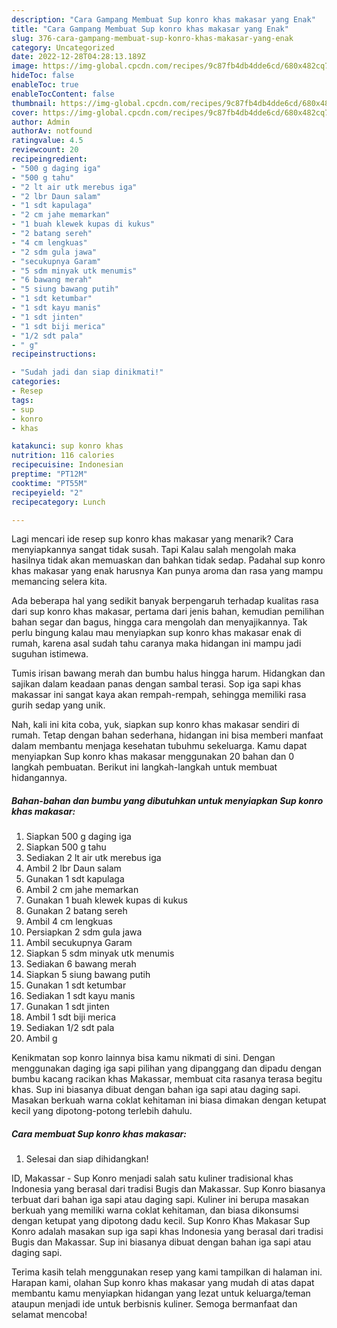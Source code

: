 ```yaml
---
description: "Cara Gampang Membuat Sup konro khas makasar yang Enak"
title: "Cara Gampang Membuat Sup konro khas makasar yang Enak"
slug: 376-cara-gampang-membuat-sup-konro-khas-makasar-yang-enak
category: Uncategorized
date: 2022-12-28T04:28:13.189Z
image: https://img-global.cpcdn.com/recipes/9c87fb4db4dde6cd/680x482cq70/sup-konro-khas-makasar-foto-resep-utama.jpg
hideToc: false
enableToc: true
enableTocContent: false
thumbnail: https://img-global.cpcdn.com/recipes/9c87fb4db4dde6cd/680x482cq70/sup-konro-khas-makasar-foto-resep-utama.jpg
cover: https://img-global.cpcdn.com/recipes/9c87fb4db4dde6cd/680x482cq70/sup-konro-khas-makasar-foto-resep-utama.jpg
author: Admin
authorAv: notfound
ratingvalue: 4.5
reviewcount: 20
recipeingredient:
- "500 g daging iga"
- "500 g tahu"
- "2 lt air utk merebus iga"
- "2 lbr Daun salam"
- "1 sdt kapulaga"
- "2 cm jahe memarkan"
- "1 buah klewek kupas di kukus"
- "2 batang sereh"
- "4 cm lengkuas"
- "2 sdm gula jawa"
- "secukupnya Garam"
- "5 sdm minyak utk menumis"
- "6 bawang merah"
- "5 siung bawang putih"
- "1 sdt ketumbar"
- "1 sdt kayu manis"
- "1 sdt jinten"
- "1 sdt biji merica"
- "1/2 sdt pala"
- " g"
recipeinstructions:

- "Sudah jadi dan siap dinikmati!"
categories:
- Resep
tags:
- sup
- konro
- khas

katakunci: sup konro khas 
nutrition: 116 calories
recipecuisine: Indonesian
preptime: "PT12M"
cooktime: "PT55M"
recipeyield: "2"
recipecategory: Lunch

---
```



Lagi mencari ide resep sup konro khas makasar yang menarik? Cara menyiapkannya sangat tidak susah. Tapi Kalau salah mengolah maka hasilnya tidak akan memuaskan dan bahkan tidak sedap. Padahal sup konro khas makasar yang enak harusnya Kan punya aroma dan rasa yang mampu memancing selera kita.


Ada beberapa hal yang sedikit banyak berpengaruh terhadap kualitas rasa dari sup konro khas makasar, pertama dari jenis bahan, kemudian pemilihan bahan segar dan bagus, hingga cara mengolah dan menyajikannya. Tak perlu bingung kalau mau menyiapkan sup konro khas makasar enak di rumah, karena asal sudah tahu caranya maka hidangan ini mampu jadi suguhan istimewa.

Tumis irisan bawang merah dan bumbu halus hingga harum. Hidangkan dan sajikan dalam keadaan panas dengan sambal terasi. Sop iga sapi khas makassar ini sangat kaya akan rempah-rempah, sehingga memiliki rasa gurih sedap yang unik.


Nah, kali ini kita coba, yuk, siapkan sup konro khas makasar sendiri di rumah. Tetap dengan bahan sederhana, hidangan ini bisa memberi manfaat dalam membantu menjaga kesehatan tubuhmu sekeluarga. Kamu dapat menyiapkan Sup konro khas makasar menggunakan 20 bahan dan 0 langkah pembuatan. Berikut ini langkah-langkah untuk membuat hidangannya.

<!--inarticleads1-->

##### Bahan-bahan dan bumbu yang dibutuhkan untuk menyiapkan Sup konro khas makasar:

1. Siapkan 500 g daging iga
1. Siapkan 500 g tahu
1. Sediakan 2 lt air utk merebus iga
1. Ambil 2 lbr Daun salam
1. Gunakan 1 sdt kapulaga
1. Ambil 2 cm jahe memarkan
1. Gunakan 1 buah klewek kupas di kukus
1. Gunakan 2 batang sereh
1. Ambil 4 cm lengkuas
1. Persiapkan 2 sdm gula jawa
1. Ambil secukupnya Garam
1. Siapkan 5 sdm minyak utk menumis
1. Sediakan 6 bawang merah
1. Siapkan 5 siung bawang putih
1. Gunakan 1 sdt ketumbar
1. Sediakan 1 sdt kayu manis
1. Gunakan 1 sdt jinten
1. Ambil 1 sdt biji merica
1. Sediakan 1/2 sdt pala
1. Ambil  g


Kenikmatan sop konro lainnya bisa kamu nikmati di sini. Dengan menggunakan daging iga sapi pilihan yang dipanggang dan dipadu dengan bumbu kacang racikan khas Makassar, membuat cita rasanya terasa begitu khas. Sup ini biasanya dibuat dengan bahan iga sapi atau daging sapi. Masakan berkuah warna coklat kehitaman ini biasa dimakan dengan ketupat kecil yang dipotong-potong terlebih dahulu. 

<!--inarticleads2-->

##### Cara membuat Sup konro khas makasar:


1. Selesai dan siap dihidangkan!

ID, Makassar - Sup Konro menjadi salah satu kuliner tradisional khas Indonesia yang berasal dari tradisi Bugis dan Makassar. Sup Konro biasanya terbuat dari bahan iga sapi atau daging sapi. Kuliner ini berupa masakan berkuah yang memiliki warna coklat kehitaman, dan biasa dikonsumsi dengan ketupat yang dipotong dadu kecil. Sup Konro Khas Makasar Sup Konro adalah masakan sup iga sapi khas Indonesia yang berasal dari tradisi Bugis dan Makassar. Sup ini biasanya dibuat dengan bahan iga sapi atau daging sapi. 

Terima kasih telah menggunakan resep yang kami tampilkan di halaman ini. Harapan kami, olahan Sup konro khas makasar yang mudah di atas dapat membantu kamu menyiapkan hidangan yang lezat untuk keluarga/teman ataupun menjadi ide untuk berbisnis kuliner. Semoga bermanfaat dan selamat mencoba!
